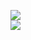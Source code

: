 [![](https://img.shields.io/badge/Made%20With-Github%20Spray-lightgrey.svg?style=for-the-badge&logo=github)](https://github.com/Annihil/github-spray#7631)  
[![](https://i.imgur.com/2DrTn0Z.gif)](https://github.com/Annihil/github-spray)